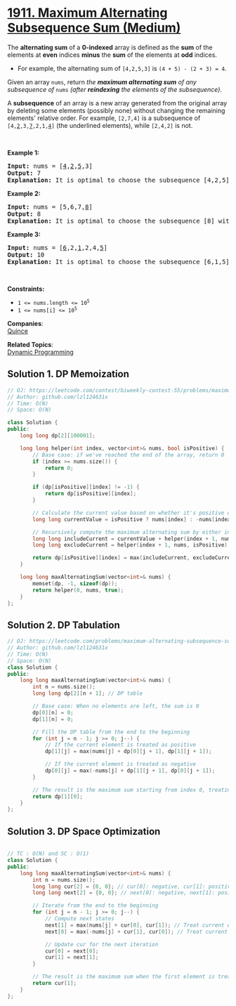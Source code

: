  # [1911. Maximum Alternating Subsequence Sum (Medium)](https://leetcode.com/problems/maximum-alternating-subsequence-sum/)

<p>The <strong>alternating sum</strong> of a <strong>0-indexed</strong> array is defined as the <strong>sum</strong> of the elements at <strong>even</strong> indices <strong>minus</strong> the <strong>sum</strong> of the elements at <strong>odd</strong> indices.</p>

<ul>
	<li>For example, the alternating sum of <code>[4,2,5,3]</code> is <code>(4 + 5) - (2 + 3) = 4</code>.</li>
</ul>

<p>Given an array <code>nums</code>, return <em>the <strong>maximum alternating sum</strong> of any subsequence of </em><code>nums</code><em> (after <strong>reindexing</strong> the elements of the subsequence)</em>.</p>

<ul>
</ul>

<p>A <strong>subsequence</strong> of an array is a new array generated from the original array by deleting some elements (possibly none) without changing the remaining elements' relative order. For example, <code>[2,7,4]</code> is a subsequence of <code>[4,<u>2</u>,3,<u>7</u>,2,1,<u>4</u>]</code> (the underlined elements), while <code>[2,4,2]</code> is not.</p>

<p>&nbsp;</p>
<p><strong>Example 1:</strong></p>

<pre><strong>Input:</strong> nums = [<u>4</u>,<u>2</u>,<u>5</u>,3]
<strong>Output:</strong> 7
<strong>Explanation:</strong> It is optimal to choose the subsequence [4,2,5] with alternating sum (4 + 5) - 2 = 7.
</pre>

<p><strong>Example 2:</strong></p>

<pre><strong>Input:</strong> nums = [5,6,7,<u>8</u>]
<strong>Output:</strong> 8
<strong>Explanation:</strong> It is optimal to choose the subsequence [8] with alternating sum 8.
</pre>

<p><strong>Example 3:</strong></p>

<pre><strong>Input:</strong> nums = [<u>6</u>,2,<u>1</u>,2,4,<u>5</u>]
<strong>Output:</strong> 10
<strong>Explanation:</strong> It is optimal to choose the subsequence [6,1,5] with alternating sum (6 + 5) - 1 = 10.
</pre>

<p>&nbsp;</p>
<p><strong>Constraints:</strong></p>

<ul>
	<li><code>1 &lt;= nums.length &lt;= 10<sup>5</sup></code></li>
	<li><code>1 &lt;= nums[i] &lt;= 10<sup>5</sup></code></li>
</ul>


**Companies**:  
[Quince](https://leetcode.com/company/quince)

**Related Topics**:  
[Dynamic Programming](https://leetcode.com/tag/dynamic-programming/)

## Solution 1. DP Memoization
 
```cpp
// OJ: https://leetcode.com/contest/biweekly-contest-55/problems/maximum-alternating-subsequence-sum/
// Author: github.com/lzl124631x
// Time: O(N)
// Space: O(N)

class Solution {
public:
    long long dp[2][100001]; 

    long long helper(int index, vector<int>& nums, bool isPositive) {
        // Base case: if we've reached the end of the array, return 0
        if (index >= nums.size()) {
            return 0;
        }

        if (dp[isPositive][index] != -1) {
            return dp[isPositive][index];
        }

        // Calculate the current value based on whether it's positive or negative
        long long currentValue = isPositive ? nums[index] : -nums[index];

        // Recursively compute the maximum alternating sum by either including or excluding the current element
        long long includeCurrent = currentValue + helper(index + 1, nums, !isPositive);
        long long excludeCurrent = helper(index + 1, nums, isPositive);

        return dp[isPositive][index] = max(includeCurrent, excludeCurrent);
    }

    long long maxAlternatingSum(vector<int>& nums) {
        memset(dp, -1, sizeof(dp));
        return helper(0, nums, true);
    }
};

```

## Solution 2. DP Tabulation

```cpp
// OJ: https://leetcode.com/problems/maximum-alternating-subsequence-sum/
// Author: github.com/lzl124631x
// Time: O(N)
// Space: O(N)
class Solution {
public:
    long long maxAlternatingSum(vector<int>& nums) {
        int n = nums.size();
        long long dp[2][n + 1]; // DP table

        // Base case: When no elements are left, the sum is 0
        dp[0][n] = 0;
        dp[1][n] = 0;

        // Fill the DP table from the end to the beginning
        for (int j = n - 1; j >= 0; j--) {
            // If the current element is treated as positive
            dp[1][j] = max(nums[j] + dp[0][j + 1], dp[1][j + 1]);

            // If the current element is treated as negative
            dp[0][j] = max(-nums[j] + dp[1][j + 1], dp[0][j + 1]);
        }

        // The result is the maximum sum starting from index 0, treating the first element as positive
        return dp[1][0];
    }
};
```
## Solution 3. DP Space Optimization

```cpp

// TC : O(N) and SC : O(1)
class Solution {
public:
    long long maxAlternatingSum(vector<int>& nums) {
        int n = nums.size();
        long long cur[2] = {0, 0}; // cur[0]: negative, cur[1]: positive
        long long next[2] = {0, 0}; // next[0]: negative, next[1]: positive

        // Iterate from the end to the beginning
        for (int j = n - 1; j >= 0; j--) {
            // Compute next states
            next[1] = max(nums[j] + cur[0], cur[1]); // Treat current element as positive
            next[0] = max(-nums[j] + cur[1], cur[0]); // Treat current element as negative

            // Update cur for the next iteration
            cur[0] = next[0];
            cur[1] = next[1];
        }

        // The result is the maximum sum when the first element is treated as positive
        return cur[1];
    }
};

```

